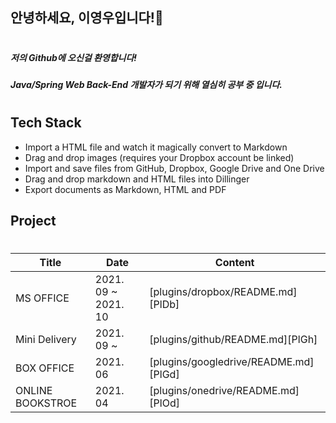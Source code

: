 ## 안녕하세요, 이영우입니다!👋
#
#
##### 저의 Github에 오신걸 환영합니다!
##### Java/Spring Web Back-End 개발자가 되기 위해 열심히 공부 중 입니다.
#
#
## Tech Stack

- Import a HTML file and watch it magically convert to Markdown
- Drag and drop images (requires your Dropbox account be linked)
- Import and save files from GitHub, Dropbox, Google Drive and One Drive
- Drag and drop markdown and HTML files into Dillinger
- Export documents as Markdown, HTML and PDF


## Project
#
| Title | Date | Content |
| ------ | ------ | ------ |
| MS OFFICE | 2021. 09 ~ 2021. 10 | [plugins/dropbox/README.md][PlDb] |
| Mini Delivery | 2021. 09 ~ | [plugins/github/README.md][PlGh] |
| BOX OFFICE | 2021. 06 | [plugins/googledrive/README.md][PlGd] |
| ONLINE BOOKSTROE | 2021. 04 | [plugins/onedrive/README.md][PlOd] |
